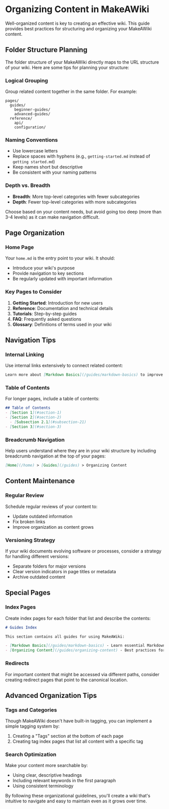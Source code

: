 # Organizing Content in MakeAWiki

Well-organized content is key to creating an effective wiki. This guide provides best practices for structuring and organizing your MakeAWiki content.

## Folder Structure Planning

The folder structure of your MakeAWiki directly maps to the URL structure of your wiki. Here are some tips for planning your structure:

### Logical Grouping

Group related content together in the same folder. For example:

```
pages/
  guides/
    beginner-guides/
    advanced-guides/
  reference/
    api/
    configuration/
```

### Naming Conventions

- Use lowercase letters
- Replace spaces with hyphens (e.g., `getting-started.md` instead of `getting started.md`)
- Keep names short but descriptive
- Be consistent with your naming patterns

### Depth vs. Breadth

- **Breadth**: More top-level categories with fewer subcategories
- **Depth**: Fewer top-level categories with more subcategories

Choose based on your content needs, but avoid going too deep (more than 3-4 levels) as it can make navigation difficult.

## Page Organization

### Home Page

Your `home.md` is the entry point to your wiki. It should:

- Introduce your wiki's purpose
- Provide navigation to key sections
- Be regularly updated with important information

### Key Pages to Consider

1. **Getting Started**: Introduction for new users
2. **Reference**: Documentation and technical details
3. **Tutorials**: Step-by-step guides
4. **FAQ**: Frequently asked questions
5. **Glossary**: Definitions of terms used in your wiki

## Navigation Tips

### Internal Linking

Use internal links extensively to connect related content:

```markdown
Learn more about [Markdown Basics](/guides/markdown-basics) to improve your content.
```

### Table of Contents

For longer pages, include a table of contents:

```markdown
## Table of Contents
- [Section 1](#section-1)
- [Section 2](#section-2)
  - [Subsection 2.1](#subsection-21)
- [Section 3](#section-3)
```

### Breadcrumb Navigation

Help users understand where they are in your wiki structure by including breadcrumb navigation at the top of your pages:

```markdown
[Home](/home) > [Guides](/guides) > Organizing Content
```

## Content Maintenance

### Regular Review

Schedule regular reviews of your content to:

- Update outdated information
- Fix broken links
- Improve organization as content grows

### Versioning Strategy

If your wiki documents evolving software or processes, consider a strategy for handling different versions:

- Separate folders for major versions
- Clear version indicators in page titles or metadata
- Archive outdated content

## Special Pages

### Index Pages

Create index pages for each folder that list and describe the contents:

```markdown
# Guides Index

This section contains all guides for using MakeAWiki:

- [Markdown Basics](/guides/markdown-basics) - Learn essential Markdown syntax
- [Organizing Content](/guides/organizing-content) - Best practices for wiki structure
```

### Redirects

For important content that might be accessed via different paths, consider creating redirect pages that point to the canonical location.

## Advanced Organization Tips

### Tags and Categories

Though MakeAWiki doesn't have built-in tagging, you can implement a simple tagging system by:

1. Creating a "Tags" section at the bottom of each page
2. Creating tag index pages that list all content with a specific tag

### Search Optimization

Make your content more searchable by:

- Using clear, descriptive headings
- Including relevant keywords in the first paragraph
- Using consistent terminology

By following these organizational guidelines, you'll create a wiki that's intuitive to navigate and easy to maintain even as it grows over time.
